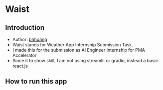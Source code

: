 # Waist
## Introduction
- Author: [bhhoang](https://github.com/bhhoang)
- Waist stands for Weather App Internship Submission Task. 
- I made this for the submission as AI Engineer Internship for PMA Accelerator
- Since it to show skill, I am not using streamlit or gradio, instead a basic react.js
## How to run this app

